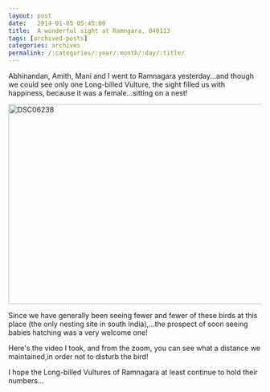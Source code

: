 ```yaml
---
layout: post
date:	2014-01-05 05:45:00
title:  A wonderful sight at Ramngara, 040113
tags: [archived-posts]
categories: archives
permalink: /:categories/:year/:month/:day/:title/
---
```

Abhinandan, Amith, Mani and I went to Ramnagara yesterday...and though we could see only one Long-billed Vulture, the sight filled us with happiness, because it was a female...sitting on a nest!

<a href="http://www.flickr.com/photos/86494503@N00/11764071963/" title="DSC06238 by mohandep, on Flickr"><img src="http://farm4.staticflickr.com/3803/11764071963_4c69716b3b_z.jpg" width="640" height="398" alt="DSC06238"></a>



Since we have generally been seeing fewer and fewer of these birds at this place (the only nesting site in south India),...the prospect of soon seeing babies hatching was a very welcome one!

Here's the video I took, and from the zoom, you can see what a distance we maintained,in order not to disturb the bird!

<lj-embed id="1091"/>

I hope the Long-billed Vultures of Ramnagara at least continue to hold their numbers...
